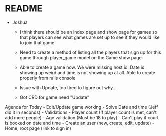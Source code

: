 # README

- Joshua 
    - I think there should be an index page and show page for games so that players can see what games are set up to see if they would like to join that game

    - Need to create a method of listing all the players that sign up for this game through player_game model on the Game show page

    - Able to create a game now.  We were missing host id, 
        Date is showing up weird and time is not showing up at all. Able to create properly from rails console

    - Issue with Update, too tired to figure out why... 

    - Got CRD for game need "Update"


Agenda for Today
    - Edit/Update game working 
    - Solve Date and time (Jeff did it in seconds)
    - Validations 
        - Player count (If player count is met, can't add more people)
        - Age validation (Must be 18 to play)
        - Can't play if court is booked on date and time
    - Create an user (new, create, edit, update)
    - Home, root page (link to sign in)